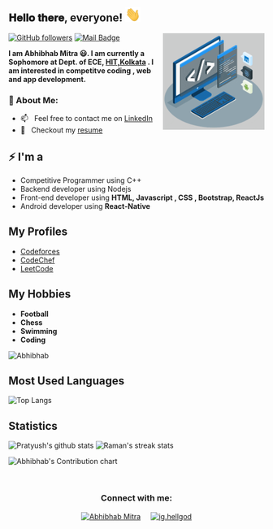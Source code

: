 <h2> 𝐇𝐞𝐥𝐥𝐨 𝐭𝐡𝐞𝐫𝐞, everyone! <img src="https://github.com/Abhibhab/Abhibhab/blob/main/Hi.gif" width="30px"></h2>
<img align='right' src='https://github.com/Abhibhab/Abhibhab/blob/main/techstack.gif' width='200"'>


[![GitHub followers](https://img.shields.io/github/followers/Abhibhab?label=Follow&style=social)](https://github.com/Abhibhab/?tab=followers)
[![Mail Badge](https://img.shields.io/badge/-abhibhab2001@gmail.com-0078D4?style=flat&logo=Microsoft-Outlook&logoColor=white&link=mailto:abhibhab2001@gmail.com)](mailto:abhibhab2001@gmail.com)

**I am Abhibhab Mitra 😃. I am currently a Sophomore at Dept. of ECE, [HIT,Kolkata](https://www.heritageit.edu/) . I am interested in competitve coding , web and app development.**

### 🧐 About Me:
- 📫 &nbsp; Feel free to contact me on [LinkedIn](https://www.linkedin.com/in/abhibhab-mitra/)
- 📝 &nbsp; Checkout my [resume]()

## ⚡ I'm a
- Competitive Programmer using  C++
- Backend developer using  Nodejs
- Front-end developer using **HTML, Javascript , CSS , Bootstrap, ReactJs**
- Android developer using **React-Native**

## My Profiles
- [Codeforces](https://codeforces.com/profile/hellgod13)
- [CodeChef](https://www.codechef.com/users/hellgod13)
- [LeetCode](https://leetcode.com/hellgod13/)

## My Hobbies
- **Football**
- **Chess**
- **Swimming**
- **Coding**

<p align="left"> <img src="https://komarev.com/ghpvc/?username=Abhibhab&label=Profile%20views&color=0e75b6&style=flat" alt="Abhibhab" /> </p>

## Most Used Languages

![Top Langs](https://github-readme-stats.vercel.app/api/top-langs/?username=Abhibhab&theme=chartreuse-dark&layout=compact)

## Statistics 
![Pratyush's github stats](https://github-readme-stats.vercel.app/api?username=Abhibhab&theme=blue-green) ![Raman's streak stats](https://github-readme-streak-stats.herokuapp.com/?user=Abhibhab&theme=blue-green)

![Abhibhab's Contribution chart](https://activity-graph.herokuapp.com/graph?username=Abhibhab&theme=react-dark)

<br>


<h3 align="center">Connect with me:</h3>
<p align="center">
<a href="https://www.linkedin.com/in/abhibhab-mitra/" target="blank"><img align="center" src="https://img.icons8.com/cute-clipart/64/000000/linkedin.png" alt="Abhibhab Mitra" height="50" width="50" /></a>&nbsp;&nbsp;&nbsp;&nbsp;
<a href="https://www.instagram.com/ig.hellgod/" target="blank"><img align="center" src="https://img.icons8.com/cute-clipart/64/000000/instagram-new.png" alt="ig.hellgod" height="50" width="50" /></a>
</p>

